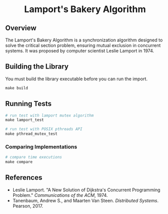 <h1 align="center">Lamport's Bakery Algorithm</h1>

## Overview

The Lamport's Bakery Algorithm is a synchronization algorithm designed to solve the critical section problem, ensuring mutual exclusion in concurrent systems. It was proposed by computer scientist Leslie Lamport in 1974.

## Building the Library

You must build the library executable before you can run the import.

```makefile
make build 
```

## Running Tests
```makefile
# run test with lamport mutex algorithm
make lamport_test

# run test with POSIX pthreads API
make pthread_mutex_test
```

### Comparing Implementations
```makefile
# compare time executions
make compare
```

## References

- Leslie Lamport. "A New Solution of Dijkstra's Concurrent Programming Problem." *Communications of the ACM*, 1974.
- Tanenbaum, Andrew S., and Maarten Van Steen. *Distributed Systems*. Pearson, 2017.
